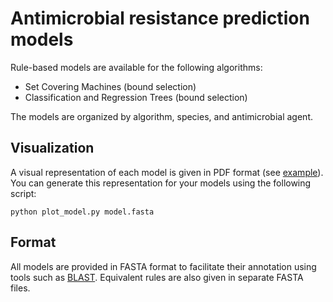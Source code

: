 # Antimicrobial resistance prediction models

Rule-based models are available for the following algorithms:
* Set Covering Machines (bound selection)
* Classification and Regression Trees (bound selection)

The models are organized by algorithm, species, and antimicrobial agent.


## Visualization

A visual representation of each model is given in PDF format (see [example](https://github.com/aldro61/kover2_paper/tree/master/models/cart_b/mycobacterium%20tuberculosis/pyrazinamide/repeat_5)). You can generate this representation for your models using the following script:

```
python plot_model.py model.fasta
```


## Format

All models are provided in FASTA format to facilitate their annotation using tools such as [BLAST](https://blast.ncbi.nlm.nih.gov/Blast.cgi?PROGRAM=blastn&PAGE_TYPE=BlastSearch&LINK_LOC=blasthome). Equivalent rules are also given in separate FASTA files.
